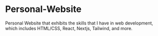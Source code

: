 # Personal-Website
Personal Website that exhibits the skills that I have in web development, which includes HTML/CSS, React, Nextjs, Tailwind, and more.
